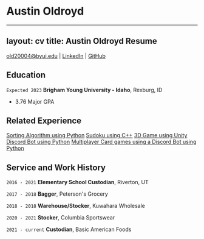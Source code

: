 # Austin Oldroyd

---
layout: cv
title: Austin Oldroyd Resume
---

<div id="webaddress">
<a href="old20004@byui.edu">old20004@byui.edu</a>
| <a href="https://www.linkedin.com/in/austin-oldroyd-92b22b1a7">LinkedIn</a>
| <a href="https://github.com/yeckron">GitHub</a>
</div>

<!-- https://www.monique.tech/the-art-of-markdown -->

## Education

`Expected 2023`
__Brigham Young University - Idaho__, Rexburg, ID

- 3.76 Major GPA

## Related Experience

<a href="https://github.com/pondels/SortingVisualizer">Sorting Algorithm using Python</a>
<a href="https://github.com/pondels/Sudoku_Game">Sudoku using C++</a>
<a href="https://github.com/pondels/Top-Down-Adventure-Game">3D Game using Unity</a>
<a href="https://github.com/pondels/MathBot">Discord Bot using Python</a>
<a href="https://github.com/pondels/Card-Bot">Multiplayer Card games using a Discord Bot using Python</a>

## Service and Work History

`2016 - 2021`
__Elementary School Custodian__, Riverton, UT

`2017 - 2018`
__Bagger__, Peterson's Grocery

`2018 - 2018`
__Warehouse/Stocker__, Kuwahara Wholesale

`2020 - 2021`
__Stocker__, Columbia Sportswear

`2021 - current`
__Custodian__, Basic American Foods 

<!-- ### Footer

Last updated: May 2013 -->


